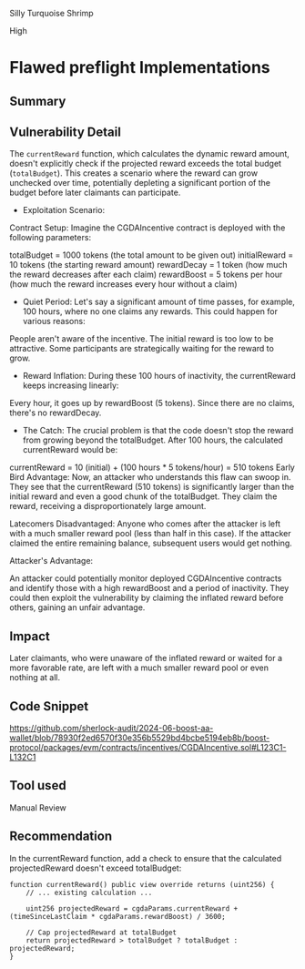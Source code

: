 Silly Turquoise Shrimp

High

# Flawed preflight Implementations

## Summary


## Vulnerability Detail
The `currentReward` function, which calculates the dynamic reward amount, doesn't explicitly check if the projected reward exceeds the total budget (`totalBudget`). This creates a scenario where the reward can grow unchecked over time, potentially depleting a significant portion of the budget before later claimants can participate.

- Exploitation Scenario:

Contract Setup: Imagine the CGDAIncentive contract is deployed with the following parameters:

totalBudget = 1000 tokens (the total amount to be given out)
initialReward = 10 tokens (the starting reward amount)
rewardDecay = 1 token (how much the reward decreases after each claim)
rewardBoost = 5 tokens per hour (how much the reward increases every hour without a claim)
- Quiet Period: Let's say a significant amount of time passes, for example, 100 hours, where no one claims any rewards. This could happen for various reasons:

People aren't aware of the incentive.
The initial reward is too low to be attractive.
Some participants are strategically waiting for the reward to grow.
- Reward Inflation: During these 100 hours of inactivity, the currentReward keeps increasing linearly:

Every hour, it goes up by rewardBoost (5 tokens).
Since there are no claims, there's no rewardDecay.
- The Catch: The crucial problem is that the code doesn't stop the reward from growing beyond the totalBudget. After 100 hours, the calculated currentReward would be:

currentReward = 10 (initial) + (100 hours * 5 tokens/hour) = 510 tokens
Early Bird Advantage: Now, an attacker who understands this flaw can swoop in. They see that the currentReward (510 tokens) is significantly larger than the initial reward and even a good chunk of the totalBudget. They claim the reward, receiving a disproportionately large amount.

Latecomers Disadvantaged: Anyone who comes after the attacker is left with a much smaller reward pool (less than half in this case). If the attacker claimed the entire remaining balance, subsequent users would get nothing.

Attacker's Advantage:

An attacker could potentially monitor deployed CGDAIncentive contracts and identify those with a high rewardBoost and a period of inactivity. They could then exploit the vulnerability by claiming the inflated reward before others, gaining an unfair advantage.

## Impact
Later claimants, who were unaware of the inflated reward or waited for a more favorable rate, are left with a much smaller reward pool or even nothing at all.

## Code Snippet
https://github.com/sherlock-audit/2024-06-boost-aa-wallet/blob/78930f2ed6570f30e356b5529bd4bcbe5194eb8b/boost-protocol/packages/evm/contracts/incentives/CGDAIncentive.sol#L123C1-L132C1
## Tool used

Manual Review

## Recommendation
In the currentReward function, add a check to ensure that the calculated projectedReward doesn't exceed totalBudget:
```Solidity
function currentReward() public view override returns (uint256) {
    // ... existing calculation ...

    uint256 projectedReward = cgdaParams.currentReward + (timeSinceLastClaim * cgdaParams.rewardBoost) / 3600;

    // Cap projectedReward at totalBudget
    return projectedReward > totalBudget ? totalBudget : projectedReward; 
}
```